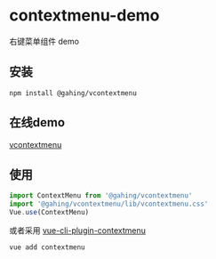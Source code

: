 # contextmenu-demo

右键菜单组件 demo

## 安装
```
npm install @gahing/vcontextmenu
```
## 在线demo

[vcontextmenu](https://francecil.github.io/vue-contextmenu/)

## 使用
```js
import ContextMenu from '@gahing/vcontextmenu'
import '@gahing/vcontextmenu/lib/vcontextmenu.css'
Vue.use(ContextMenu)
```
或者采用 [vue-cli-plugin-contextmenu](https://github.com/francecil/vue-cli-plugin-contextmenu)
```sh
vue add contextmenu
```

